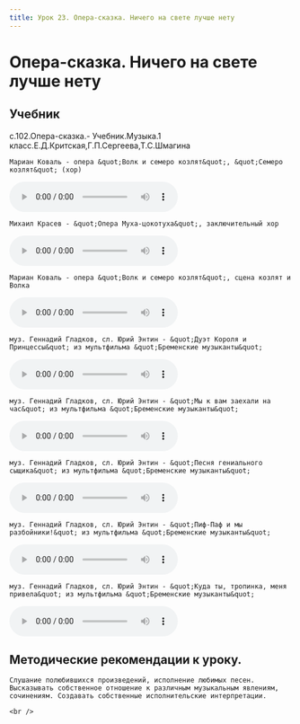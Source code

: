 ```yaml
---
title: Урок 23. Опера-сказка. Ничего на свете лучше нету
---
```


# Опера-сказка. Ничего на свете лучше нету

## Учебник

с.102.Опера-сказка.- Учебник.Музыка.1 класс.Е.Д.Критская,Г.П.Сергеева,Т.С.Шмагина

<p>
	Мариан Коваль - опера &quot;Волк и семеро козлят&quot;, &quot;Семеро козлят&quot; (хор)
</p>


<audio controls>
  <source src="https://api.iblschool.ru/download/file/340918" type="audio/mpeg">
  Your browser does not support the audio element.
</audio>


<p>
	Михаил Красев - &quot;Опера Муха-цокотуха&quot;, заключительный хор
</p>


<audio controls>
  <source src="https://api.iblschool.ru/download/file/340919" type="audio/mpeg">
  Your browser does not support the audio element.
</audio>


<p>
	Мариан Коваль - опера &quot;Волк и семеро козлят&quot;, сцена козлят и Волка
</p>


<audio controls>
  <source src="https://api.iblschool.ru/download/file/340920" type="audio/mpeg">
  Your browser does not support the audio element.
</audio>


<p>
	муз. Геннадий Гладков, сл. Юрий Энтин - &quot;Дуэт Короля и Принцессы&quot; из мультфильма &quot;Бременские музыканты&quot;
</p>


<audio controls>
  <source src="https://api.iblschool.ru/download/file/340921" type="audio/mpeg">
  Your browser does not support the audio element.
</audio>


<p>
	муз. Геннадий Гладков, сл. Юрий Энтин - &quot;Мы к вам заехали на час&quot; из мультфильма &quot;Бременские музыканты&quot;
</p>


<audio controls>
  <source src="https://api.iblschool.ru/download/file/340922" type="audio/mpeg">
  Your browser does not support the audio element.
</audio>


<p>
	муз. Геннадий Гладков, сл. Юрий Энтин - &quot;Песня гениального сыщика&quot; из мультфильма &quot;Бременские музыканты&quot;
</p>


<audio controls>
  <source src="https://api.iblschool.ru/download/file/340923" type="audio/mpeg">
  Your browser does not support the audio element.
</audio>


<p>
	муз. Геннадий Гладков, сл. Юрий Энтин - &quot;Пиф-Паф и мы разбойники!&quot; из мультфильма &quot;Бременские музыканты&quot;
</p>


<audio controls>
  <source src="https://api.iblschool.ru/download/file/340924" type="audio/mpeg">
  Your browser does not support the audio element.
</audio>


<p>
	муз. Геннадий Гладков, сл. Юрий Энтин - &quot;Куда ты, тропинка, меня привела&quot; из мультфильма &quot;Бременские музыканты&quot;
</p>


<audio controls>
  <source src="https://api.iblschool.ru/download/file/340925" type="audio/mpeg">
  Your browser does not support the audio element.
</audio>


## Методические рекомендации к уроку.

<p>
	Слушание полюбившихся произведений, исполнение любимых песен. Высказывать собственное отношение к различным музыкальным явлениям, сочинениям. Создавать собственные исполнительские интерпретации.
</p>
<p>
	<br />
</p>